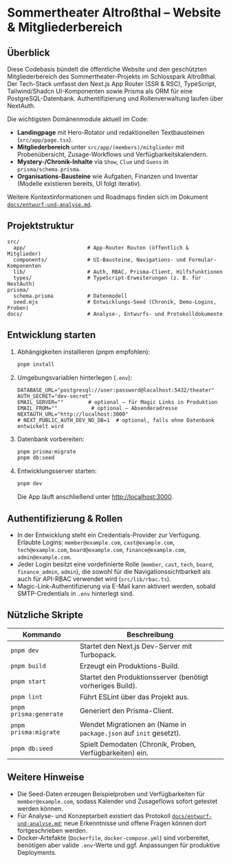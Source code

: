 # Sommertheater Altroßthal – Website & Mitgliederbereich

## Überblick
Diese Codebasis bündelt die öffentliche Website und den geschützten Mitgliederbereich des Sommertheater-Projekts im Schlosspark Altroßthal. Der Tech-Stack umfasst den Next.js App Router (SSR & RSC), TypeScript, Tailwind/Shadcn UI-Komponenten sowie Prisma als ORM für eine PostgreSQL-Datenbank. Authentifizierung und Rollenverwaltung laufen über NextAuth.

Die wichtigsten Domänenmodule aktuell im Code:
- **Landingpage** mit Hero-Rotator und redaktionellen Textbausteinen (`src/app/page.tsx`).
- **Mitgliederbereich** unter `src/app/(members)/mitglieder` mit Probenübersicht, Zusage-Workflows und Verfügbarkeitskalendern.
- **Mystery-/Chronik-Inhalte** via `Show`, `Clue` und `Guess` in `prisma/schema.prisma`.
- **Organisations-Bausteine** wie Aufgaben, Finanzen und Inventar (Modelle existieren bereits, UI folgt iterativ).

Weitere Kontextinformationen und Roadmaps finden sich im Dokument [`docs/entwurf-und-analyse.md`](docs/entwurf-und-analyse.md).

## Projektstruktur
```
src/
  app/                    # App-Router Routen (öffentlich & Mitglieder)
  components/             # UI-Bausteine, Navigations- und Formular-Komponenten
  lib/                    # Auth, RBAC, Prisma-Client, Hilfsfunktionen
  types/                  # TypeScript-Erweiterungen (z. B. für NextAuth)
prisma/
  schema.prisma           # Datenmodell
  seed.mjs                # Entwicklungs-Seed (Chronik, Demo-Logins, Proben)
docs/                     # Analyse-, Entwurfs- und Protokolldokumente
```

## Entwicklung starten
1. Abhängigkeiten installieren (pnpm empfohlen):
   ```bash
   pnpm install
   ```
2. Umgebungsvariablen hinterlegen (`.env`):
   ```dotenv
   DATABASE_URL="postgresql://user:password@localhost:5432/theater"
   AUTH_SECRET="dev-secret"
   EMAIL_SERVER=""        # optional – für Magic Links in Produktion
   EMAIL_FROM=""           # optional – Absenderadresse
   NEXTAUTH_URL="http://localhost:3000"
   # NEXT_PUBLIC_AUTH_DEV_NO_DB=1  # optional, falls ohne Datenbank entwickelt wird
   ```
3. Datenbank vorbereiten:
   ```bash
   pnpm prisma:migrate
   pnpm db:seed
   ```
4. Entwicklungsserver starten:
   ```bash
   pnpm dev
   ```
   Die App läuft anschließend unter [http://localhost:3000](http://localhost:3000).

## Authentifizierung & Rollen
- In der Entwicklung steht ein Credentials-Provider zur Verfügung. Erlaubte Logins: `member@example.com`, `cast@example.com`, `tech@example.com`, `board@example.com`, `finance@example.com`, `admin@example.com`.
- Jeder Login besitzt eine vordefinierte Rolle (`member`, `cast`, `tech`, `board`, `finance_admin`, `admin`), die sowohl für die Navigationssichtbarkeit als auch für API-RBAC verwendet wird (`src/lib/rbac.ts`).
- Magic-Link-Authentifizierung via E-Mail kann aktiviert werden, sobald SMTP-Credentials in `.env` hinterlegt sind.

## Nützliche Skripte
| Kommando              | Beschreibung |
| --------------------- | ------------ |
| `pnpm dev`            | Startet den Next.js Dev-Server mit Turbopack. |
| `pnpm build`          | Erzeugt ein Produktions-Build. |
| `pnpm start`          | Startet den Produktionsserver (benötigt vorheriges Build). |
| `pnpm lint`           | Führt ESLint über das Projekt aus. |
| `pnpm prisma:generate`| Generiert den Prisma-Client. |
| `pnpm prisma:migrate` | Wendet Migrationen an (Name in `package.json` auf `init` gesetzt). |
| `pnpm db:seed`        | Spielt Demodaten (Chronik, Proben, Verfügbarkeiten) ein. |

## Weitere Hinweise
- Die Seed-Daten erzeugen Beispielproben und Verfügbarkeiten für `member@example.com`, sodass Kalender und Zusageflows sofort getestet werden können.
- Für Analyse- und Konzeptarbeit existiert das Protokoll [`docs/entwurf-und-analyse.md`](docs/entwurf-und-analyse.md); neue Erkenntnisse und offene Fragen können dort fortgeschrieben werden.
- Docker-Artefakte (`Dockerfile`, `docker-compose.yml`) sind vorbereitet, benötigen aber valide `.env`-Werte und ggf. Anpassungen für produktive Deployments.
